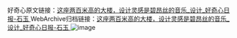 好奇心原文链接：[这座两百米高的大楼，设计灵感是碧昂丝的音乐_设计_好奇心日报-石玉 ](https://www.qdaily.com/articles/12031.html)
WebArchive归档链接：[这座两百米高的大楼，设计灵感是碧昂丝的音乐_设计_好奇心日报-石玉 ](http://web.archive.org/web/20190623171821/https://www.qdaily.com/articles/12031.html)
![image](http://ww3.sinaimg.cn/large/007d5XDply1g3whvmhg4xj30u07w24qp)